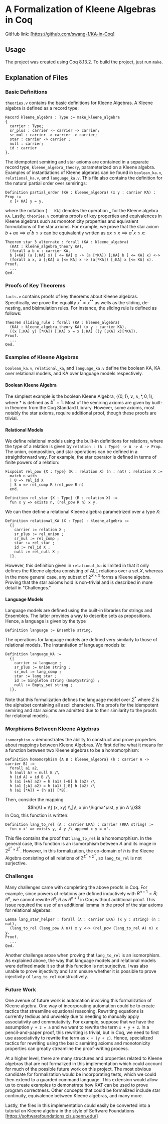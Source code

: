 # A Formalization of Kleene Algebras in Coq
GitHub link: [https://github.com/swang-1/KA-in-Coq]

## Usage
The project was created using Coq 8.13.2. To build the project, just run `make`.

## Explanation of Files

### Basic Definitions
`theories.v` contains the basic definitions for Kleene Algebras. A Kleene algebra is defined as a record type: 
```coq
Record kleene_algebra : Type := make_kleene_algebra 
{
  carrier : Type;
  sr_plus : carrier -> carrier -> carrier; 
  sr_mul : carrier -> carrier -> carrier;
  star : carrier -> carrier ;
  null : carrier;
  id : carrier
}.
```
The idempotent semiring and star axioms are contained in a separate record type, `kleene_algebra_theory`, parameterized on a Kleene algebra. Examples of instantiations of Kleene algebras can be found in `boolean_ka.v`,
`relational_ka.v`, and `language_ka.v`. This file also contains the definition for the natural partial order over semirings:
```coq
Definition partial_order (KA : kleene_algebra) (x y : carrier KA) : Prop :=
  x [+ KA] y = y.
```
where the notation `[ _ KA]` denotes the operation _ for the Kleene algebra `KA`. Lastly, `theories.v` contains proofs of key properties and equivalences in Kleene algebras such as monotonicity properties and
equivalent formulations of the star axioms. For example, we prove that the star axiom $b + ax \implies a^\ast b \le x$ can be equivalently written as $ax \le x \implies a^\ast x \le x$:
```Coq
Theorem star_3_alternate : forall (KA : kleene_algebra)
  (KAt : kleene_algebra_theory KA),
  (forall a b x : carrier KA,
  b [+KA] (a [;KA] x) [ <= KA] x -> (a [*KA]) [;KA] b [ <= KA] x) <->
  (forall a x, a [;KA] x [<= KA] x -> (a[*KA]) [;KA] x [<= KA] x).
Proof.
  ...
Qed.
```

### Proofs of Key Theorems

`facts.v` contains proofs of key theorems about Kleene algebras. Specifically, we prove the equality $x^\ast = x^{\ast\ast}$ as wells as the sliding, de-nesting, and bisimulation rules. For instance, the sliding rule is defined as follows:
```Coq
Theorem sliding_rule : forall (KA : kleene_algebra) 
  (KAt : kleene_algebra_theory KA) (x y : carrier KA),
  ((x [;KA] y) [*KA]) [;KA] x = x [;KA] ((y [;KA] x)[*KA]).
Proof.
  ...
Qed.
```

### Examples of Kleene Algebras
`boolean_ka.v`, `relational_ka`, and `language_ka.v` define the boolean KA, KA over relational models, and KA over language models respectively.

#### Boolean Kleene Algebra
The simplest example is the boolean Kleene Algebra, $\langle \{0, 1\}, \lor, \land, \ast, 0, 1 \rangle$, where $\ast$ is defined as $b^\ast = 1$. Most of the semiring axioms are given by built-in theorem from the Coq Standard Library. However, some axioms, most notably the star axioms, require additional proof, though these proofs are trivial.

#### Relational Models
We define relational models using the built-in definitions for relations, where the type of a relation is given by `relation : (A : Type) -> A -> A -> Prop`. The union, composition, and star operations can be defined in a straightforward way. For example, the star operator is defined in terms of finite powers of a relation:
```Coq
Fixpoint rel_pow {X : Type} (R : relation X) (n : nat) : relation X :=
  match n with
  | 0 => rel_id X
  | S n => rel_comp R (rel_pow R n)
  end.

Definition rel_star {X : Type} (R : relation X) :=
  fun x y => exists n, (rel_pow R n) x y.
```
We can then define a relational Kleene algebra parametrized over a type $X$:
```Coq
Definition relational_KA (X : Type) : kleene_algebra :=
  {|
    carrier := relation X ;
    sr_plus := rel_union ;
    sr_mul := rel_comp ;
    star := rel_star ;
    id := rel_id X ;
    null := rel_null X ; 
  |}.
```
However, this definition given in `relational_ka` is limited in that it only defines the Kleene algebra consisting of ALL relations over a set $X$, whereas in the more general case, any subset of $2^{X \times X}$ forms a Kleene algebra. Proving that the star axioms hold is non-trivial and is described in more detail in "Challenges."

#### Language Models
Language models are defined using the built-in libraries for strings and Ensembles. The latter provides a way to describe sets as propositions. Hence, a language is given by the type
```Coq
Definition language := Ensemble string.
```
The operations for language models are defined very similarly to those of relational models. The instantiation of language models is:
```coq
Definition language_KA :=
  {|
    carrier := language ;
    sr_plus := Union string ;
    sr_mul := lang_comp ;
    star := lang_star ;
    id := Singleton string (EmptyString) ;
    null := Empty_set string ;
  |}.
```
Note that this formalization defines the language model over $\Sigma^\ast$ where $\Sigma$ is the alphabet containing all ascii characters. The proofs for the idempotent semiring and star axioms are admitted due to their similarity to the proofs for relational models.

### Morphisms Between Kleene Algebras

`isomorphism.v` demonstrates the ability to construct and prove properties about mappings between Kleene Algebras. We first define what it means for a function between two Kleene algebras to be a homomorphism:
```coq
Definition homomorphism {A B : kleene_algebra} (h : carrier A -> carrier B) :=
  forall a1 a2,
  h (null A) = null B /\
  h (id A) = id B /\
  h (a1 [+A] a2) = h (a1) [+B] h (a2) /\
  h (a1 [;A] a2) = h (a1) [;B] h (a2) /\
  h (a1 [*A]) = (h a1) [*B].
```
Then, consider the mapping
$$h(A) = \\{ (x, xy) \\,|\\, x \in \Sigma^\ast, y \in A \\}$$
In Coq, this function is written:
```coq
Definition lang_to_rel (A : carrier LKA) : carrier (RKA string) :=
  fun x x' => exists y, A y /\ append x y = x'.
```
This file contains the proof that `lang_to_rel` is a homomorphism. In the general case, this function is an isomorphism between $A$ and its image in $2^{\Sigma^\ast \times \Sigma^\ast}$. However, in this formalization, the co-domain of $h$ is the Kleene Algebra consisting of all relations of $2^{\Sigma^\ast \times \Sigma^\ast}$, so `lang_to_rel` is not surjective. 

### Challenges
Many challenges came with completing the above proofs in Coq. For example, since powers of relations are defined inductively with $R^{n + 1} = R; R^n$, we cannot rewrite $R^n; R$ as $R^{n + 1}$ in Coq without additional proof. This issue required the use of an additional lemma in the proof of the star axioms for relational algebras:
```coq
Lemma lang_star_helper : forall (A : carrier LKA) (x y : string) (n : nat),
  (lang_to_rel (lang_pow A n)) x y <-> (rel_pow (lang_to_rel A) n) x y.
Proof.
  ...
Qed.
```
Another challenge arose when proving that `lang_to_rel` is an isomorphism. As explained above, the way that language models and relational models were defined made it so that this function is not surjective. I was also unable to prove injectivity and I am unsure whether it is possible to prove injectivity of `lang_to_rel` constructively.

### Future Work
One avenue of future work is automation involving this formalization of Kleene algebra. One way of incorporating automation could be to create tactics that streamline equational reasoning. Rewriting equations is currently tedious and unwieldy due to needing to manually apply associativity and commutativity. For example, suppose that we have the assumption `y + z = a` and we want to rewrite the term `x + y + z`. In a pencil-and-paper proof, this rewriting is trivial, but in Coq, we need to first use associativity to rewrite the term as `x + (y + z)`. Hence, specialized tactics for rewriting using the basic semiring axioms and monotonicity properties can greatly streamline the proof-writing process.

At a higher level, there are many structures and properties related to Kleene algebras that are not formalized in this implementation which could account for much of the possible future work on this project. The most obvious candidate for formalization would be incorporating tests, which we could then extend to a guarded command language. This extension would allow us to create examples to demonstrate how KAT can be used to prove program correctness. Other concepts that could be formalized include star continuity, equivalence between Kleene algebras, and many more.

Lastly, the files in this implementation could easily be converted into a tutorial on Kleene algebra in the style of Software Foundations [https://softwarefoundations.cis.upenn.edu/]

